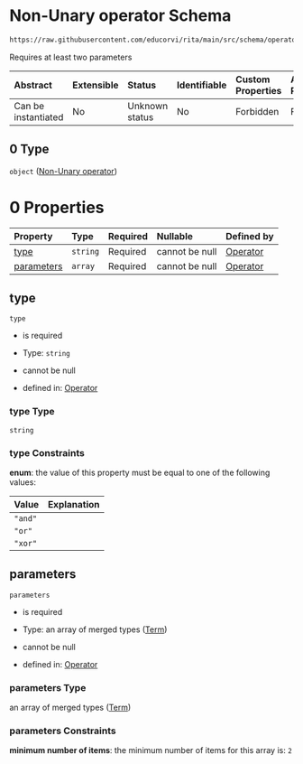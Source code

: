 # Non-Unary operator Schema

```txt
https://raw.githubusercontent.com/educorvi/rita/main/src/schema/operator.json#/oneOf/0
```

Requires at least two parameters

| Abstract            | Extensible | Status         | Identifiable | Custom Properties | Additional Properties | Access Restrictions | Defined In                                                              |
| :------------------ | :--------- | :------------- | :----------- | :---------------- | :-------------------- | :------------------ | :---------------------------------------------------------------------- |
| Can be instantiated | No         | Unknown status | No           | Forbidden         | Forbidden             | none                | [operator.json*](../../src/schema/operator.json "open original schema") |

## 0 Type

`object` ([Non-Unary operator](operator-oneof-non-unary-operator.md))

# 0 Properties

| Property                  | Type     | Required | Nullable       | Defined by                                                                                                                                                                            |
| :------------------------ | :------- | :------- | :------------- | :------------------------------------------------------------------------------------------------------------------------------------------------------------------------------------ |
| [type](#type)             | `string` | Required | cannot be null | [Operator](operator-oneof-non-unary-operator-properties-type.md "https://raw.githubusercontent.com/educorvi/rita/main/src/schema/operator.json#/oneOf/0/properties/type")             |
| [parameters](#parameters) | `array`  | Required | cannot be null | [Operator](operator-oneof-non-unary-operator-properties-parameters.md "https://raw.githubusercontent.com/educorvi/rita/main/src/schema/operator.json#/oneOf/0/properties/parameters") |

## type



`type`

*   is required

*   Type: `string`

*   cannot be null

*   defined in: [Operator](operator-oneof-non-unary-operator-properties-type.md "https://raw.githubusercontent.com/educorvi/rita/main/src/schema/operator.json#/oneOf/0/properties/type")

### type Type

`string`

### type Constraints

**enum**: the value of this property must be equal to one of the following values:

| Value   | Explanation |
| :------ | :---------- |
| `"and"` |             |
| `"or"`  |             |
| `"xor"` |             |

## parameters



`parameters`

*   is required

*   Type: an array of merged types ([Term](term.md))

*   cannot be null

*   defined in: [Operator](operator-oneof-non-unary-operator-properties-parameters.md "https://raw.githubusercontent.com/educorvi/rita/main/src/schema/operator.json#/oneOf/0/properties/parameters")

### parameters Type

an array of merged types ([Term](term.md))

### parameters Constraints

**minimum number of items**: the minimum number of items for this array is: `2`
